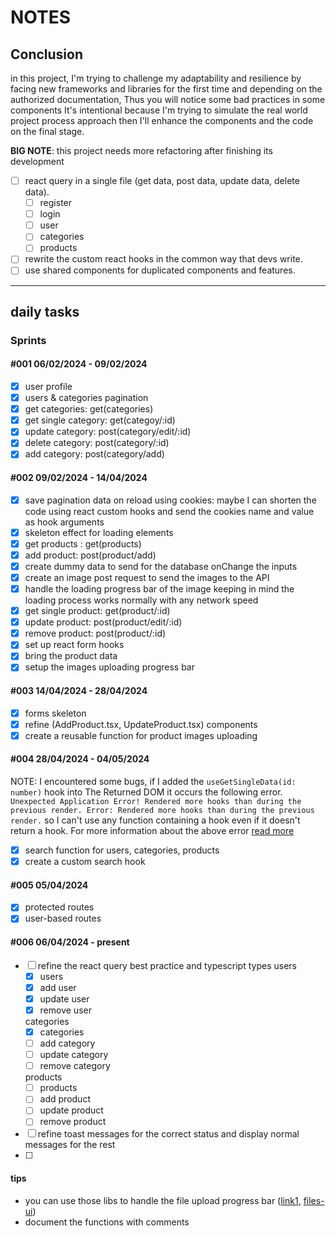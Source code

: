 # NOTES

## Conclusion

in this project, I'm trying to challenge my adaptability and resilience by facing new frameworks and libraries for the first time and depending on the authorized documentation, Thus you will notice some bad practices in some components It's intentional because I'm trying to simulate the real world project process approach then I'll enhance the components and the code on the final stage.

**BIG NOTE**: this project needs more refactoring after finishing its development

- [ ] react query in a single file (get data, post data, update data, delete data).
  - [ ] register
  - [ ] login
  - [ ] user
  - [ ] categories
  - [ ] products
- [ ] rewrite the custom react hooks in the common way that devs write.
- [ ] use shared components for duplicated components and features.

---

## daily tasks

### Sprints

#### #001 06/02/2024 - 09/02/2024

- [x] user profile
- [x] users & categories pagination
- [x] get categories: get(categories)
- [x] get single category: get(categoy/:id)
- [x] update category: post(category/edit/:id)
- [x] delete category: post(category/:id)
- [x] add category: post(category/add)

#### #002 09/02/2024 - 14/04/2024

- [x] save pagination data on reload using cookies: maybe I can shorten the code using react custom hooks and send the cookies name and value as hook arguments
- [x] skeleton effect for loading elements
- [x] get products : get(products)
- [x] add product: post(product/add)
- [x] create dummy data to send for the database onChange the inputs
- [x] create an image post request to send the images to the API
- [x] handle the loading progress bar of the image keeping in mind the loading process works normally with any network speed
- [x] get single product: get(product/:id)
- [x] update product: post(product/edit/:id)
- [x] remove product: post(product/:id)
- [x] set up react form hooks
- [x] bring the product data
- [x] setup the images uploading progress bar

#### #003 14/04/2024 - 28/04/2024

- [x] forms skeleton
- [x] refine (AddProduct.tsx, UpdateProduct.tsx) components
- [x] create a reusable function for product images uploading

#### #004 28/04/2024 - 04/05/2024

NOTE: I encountered some bugs, if I added the `useGetSingleData(id: number)` hook into The Returned DOM it occurs the following error.
`Unexpected Application Error!
Rendered more hooks than during the previous render.
Error: Rendered more hooks than during the previous render.`
so I can't use any function containing a hook even if it doesn't return a hook.
For more information about the above error [read more](https://stackoverflow.com/questions/55622768/uncaught-invariant-violation-rendered-more-hooks-than-during-the-previous-rende)

- [x] search function for users, categories, products
- [x] create a custom search hook

#### #005 05/04/2024

- [x] protected routes
- [x] user-based routes

#### #006 06/04/2024 - present

- [ ] refine the react query best practice and typescript types
  users
  - [x] users
  - [x] add user
  - [x] update user
  - [x] remove user

  categories
  - [x] categories
  - [ ] add category
  - [ ] update category
  - [ ] remove category

  products
  - [ ] products
  - [ ] add product
  - [ ] update product
  - [ ] remove product

- [ ] refine toast messages for the correct status and display normal messages for the rest
- [ ]

#### tips

- you can use those libs to handle the file upload progress bar ([link1](https://shorturl.at/PT679), [files-ui](https://www.files-ui.com/usage))
- document the functions with comments
